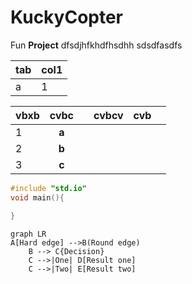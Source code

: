 # **KuckyCopter**
Fun **Project** dfsdjhfkhdfhsdhh sdsdfasdfs

|tab|col1|
|---|----|
|a  | 1  |

| vbxb |  cvbc |   | cvbcv | cvb |   |
|------|:-----:|---|-------|-----|---|
| 1    | **a** |   |       |     |   |
| 2    | **b** |   |       |     |   |
| 3    | **c** |   |       |     |   |



```cpp
#include "std.io"
void main(){

}
```

```mermaid
graph LR
A[Hard edge] -->B(Round edge)
    B --> C{Decision}
    C -->|One| D[Result one]
    C -->|Two| E[Result two]
```